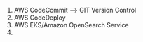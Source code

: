 1. AWS CodeCommit --> GIT Version Control
2. AWS CodeDeploy
3. AWS EKS/Amazon OpenSearch Service
4. 